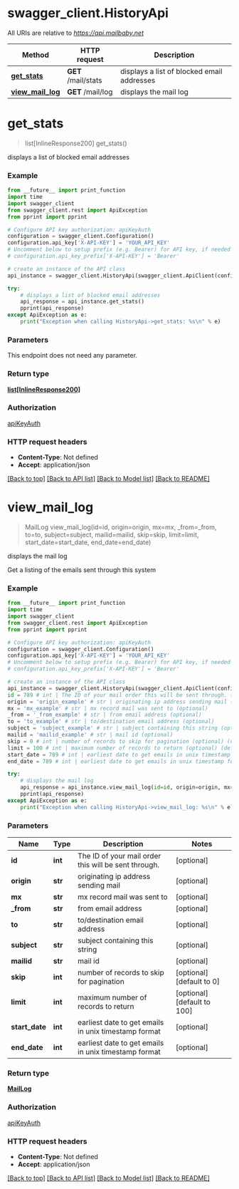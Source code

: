# swagger_client.HistoryApi

All URIs are relative to *https://api.mailbaby.net*

Method | HTTP request | Description
------------- | ------------- | -------------
[**get_stats**](HistoryApi.md#get_stats) | **GET** /mail/stats | displays a list of blocked email addresses
[**view_mail_log**](HistoryApi.md#view_mail_log) | **GET** /mail/log | displays the mail log

# **get_stats**
> list[InlineResponse200] get_stats()

displays a list of blocked email addresses

### Example
```python
from __future__ import print_function
import time
import swagger_client
from swagger_client.rest import ApiException
from pprint import pprint

# Configure API key authorization: apiKeyAuth
configuration = swagger_client.Configuration()
configuration.api_key['X-API-KEY'] = 'YOUR_API_KEY'
# Uncomment below to setup prefix (e.g. Bearer) for API key, if needed
# configuration.api_key_prefix['X-API-KEY'] = 'Bearer'

# create an instance of the API class
api_instance = swagger_client.HistoryApi(swagger_client.ApiClient(configuration))

try:
    # displays a list of blocked email addresses
    api_response = api_instance.get_stats()
    pprint(api_response)
except ApiException as e:
    print("Exception when calling HistoryApi->get_stats: %s\n" % e)
```

### Parameters
This endpoint does not need any parameter.

### Return type

[**list[InlineResponse200]**](InlineResponse200.md)

### Authorization

[apiKeyAuth](../README.md#apiKeyAuth)

### HTTP request headers

 - **Content-Type**: Not defined
 - **Accept**: application/json

[[Back to top]](#) [[Back to API list]](../README.md#documentation-for-api-endpoints) [[Back to Model list]](../README.md#documentation-for-models) [[Back to README]](../README.md)

# **view_mail_log**
> MailLog view_mail_log(id=id, origin=origin, mx=mx, _from=_from, to=to, subject=subject, mailid=mailid, skip=skip, limit=limit, start_date=start_date, end_date=end_date)

displays the mail log

Get a listing of the emails sent through this system 

### Example
```python
from __future__ import print_function
import time
import swagger_client
from swagger_client.rest import ApiException
from pprint import pprint

# Configure API key authorization: apiKeyAuth
configuration = swagger_client.Configuration()
configuration.api_key['X-API-KEY'] = 'YOUR_API_KEY'
# Uncomment below to setup prefix (e.g. Bearer) for API key, if needed
# configuration.api_key_prefix['X-API-KEY'] = 'Bearer'

# create an instance of the API class
api_instance = swagger_client.HistoryApi(swagger_client.ApiClient(configuration))
id = 789 # int | The ID of your mail order this will be sent through. (optional)
origin = 'origin_example' # str | originating ip address sending mail (optional)
mx = 'mx_example' # str | mx record mail was sent to (optional)
_from = '_from_example' # str | from email address (optional)
to = 'to_example' # str | to/destination email address (optional)
subject = 'subject_example' # str | subject containing this string (optional)
mailid = 'mailid_example' # str | mail id (optional)
skip = 0 # int | number of records to skip for pagination (optional) (default to 0)
limit = 100 # int | maximum number of records to return (optional) (default to 100)
start_date = 789 # int | earliest date to get emails in unix timestamp format (optional)
end_date = 789 # int | earliest date to get emails in unix timestamp format (optional)

try:
    # displays the mail log
    api_response = api_instance.view_mail_log(id=id, origin=origin, mx=mx, _from=_from, to=to, subject=subject, mailid=mailid, skip=skip, limit=limit, start_date=start_date, end_date=end_date)
    pprint(api_response)
except ApiException as e:
    print("Exception when calling HistoryApi->view_mail_log: %s\n" % e)
```

### Parameters

Name | Type | Description  | Notes
------------- | ------------- | ------------- | -------------
 **id** | **int**| The ID of your mail order this will be sent through. | [optional] 
 **origin** | **str**| originating ip address sending mail | [optional] 
 **mx** | **str**| mx record mail was sent to | [optional] 
 **_from** | **str**| from email address | [optional] 
 **to** | **str**| to/destination email address | [optional] 
 **subject** | **str**| subject containing this string | [optional] 
 **mailid** | **str**| mail id | [optional] 
 **skip** | **int**| number of records to skip for pagination | [optional] [default to 0]
 **limit** | **int**| maximum number of records to return | [optional] [default to 100]
 **start_date** | **int**| earliest date to get emails in unix timestamp format | [optional] 
 **end_date** | **int**| earliest date to get emails in unix timestamp format | [optional] 

### Return type

[**MailLog**](MailLog.md)

### Authorization

[apiKeyAuth](../README.md#apiKeyAuth)

### HTTP request headers

 - **Content-Type**: Not defined
 - **Accept**: application/json

[[Back to top]](#) [[Back to API list]](../README.md#documentation-for-api-endpoints) [[Back to Model list]](../README.md#documentation-for-models) [[Back to README]](../README.md)

